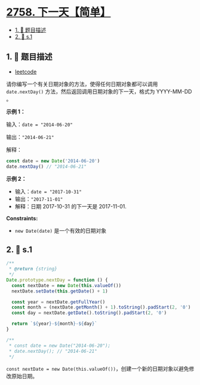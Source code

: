 # [2758. 下一天【简单】](https://github.com/tnotesjs/TNotes.leetcode/tree/main/notes/2758.%20%E4%B8%8B%E4%B8%80%E5%A4%A9%E3%80%90%E7%AE%80%E5%8D%95%E3%80%91)

<!-- region:toc -->

- [1. 📝 题目描述](#1--题目描述)
- [2. 🎯 s.1](#2--s1)

<!-- endregion:toc -->

## 1. 📝 题目描述

- [leetcode](https://leetcode.cn/problems/next-day)

请你编写一个有关日期对象的方法，使得任何日期对象都可以调用 `date.nextDay()` 方法，然后返回调用日期对象的下一天，格式为 YYYY-MM-DD 。

**示例 1：**

输入：`date = "2014-06-20"`

输出：`"2014-06-21"`

解释：

```js
const date = new Date('2014-06-20')
date.nextDay() // "2014-06-21"
```

**示例 2：**

- 输入：`date = "2017-10-31"`
- 输出：`"2017-11-01"`
- 解释：日期 2017-10-31 的下一天是 2017-11-01.

**Constraints:**

- `new Date(date)` 是一个有效的日期对象


## 2. 🎯 s.1

```javascript
/**
 * @return {string}
 */
Date.prototype.nextDay = function () {
  const nextDate = new Date(this.valueOf())
  nextDate.setDate(this.getDate() + 1)

  const year = nextDate.getFullYear()
  const month = (nextDate.getMonth() + 1).toString().padStart(2, '0')
  const day = nextDate.getDate().toString().padStart(2, '0')

  return `${year}-${month}-${day}`
}

/**
 * const date = new Date("2014-06-20");
 * date.nextDay(); // "2014-06-21"
 */
```

`const nextDate = new Date(this.valueOf())`，创建一个新的日期对象以避免修改原始日期。
